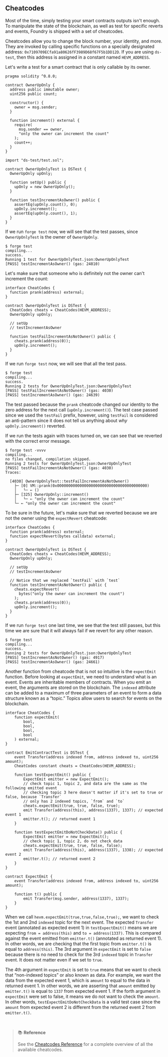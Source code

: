 ## Cheatcodes

Most of the time, simply testing your smart contracts outputs isn't enough. To manipulate the state of the blockchain, as well as test for specific reverts and events, Foundry is shipped with a set of cheatcodes.

Cheatcodes allow you to change the block number, your identity, and more. They are invoked by calling specific functions on a specially designated address: `0x7109709ECfa91a80626fF3989D68f67F5b1DD12D`. If you are using `ds-test`, then this address is assigned in a constant named `HEVM_ADDRESS`.

Let's write a test for a smart contract that is only callable by its owner.

```solidity
pragma solidity ^0.8.0;

contract OwnerUpOnly {
  address public immutable owner;
  uint256 public count;

  constructor() {
    owner = msg.sender;
  }

  function increment() external {
    require(
      msg.sender == owner,
      "only the owner can increment the count"
    );
    count++;
  }
}

import "ds-test/test.sol";

contract OwnerUpOnlyTest is DSTest {
  OwnerUpOnly upOnly;

  function setUp() public {
    upOnly = new OwnerUpOnly();
  }

  function testIncrementAsOwner() public {
    assertEq(upOnly.count(), 0);
    upOnly.increment();
    assertEq(upOnly.count(), 1);
  }
}
```

If we run `forge test` now, we will see that the test passes, since `OwnerUpOnlyTest` is the owner of `OwnerUpOnly`.

```ignore
$ forge test
compiling...
success.
Running 1 test for OwnerUpOnlyTest.json:OwnerUpOnlyTest
[PASS] testIncrementAsOwner() (gas: 24810)
```

Let's make sure that someone who is definitely not the owner can't increment the count:

```solidity
interface CheatCodes {
  function prank(address) external;
}

contract OwnerUpOnlyTest is DSTest {
  CheatCodes cheats = CheatCodes(HEVM_ADDRESS);
  OwnerUpOnly upOnly;

  // setUp
  // testIncrementAsOwner

  function testFailIncrementAsNotOwner() public {
    cheats.prank(address(0));
    upOnly.increment();
  }
}
```

If we run `forge test` now, we will see that all the test pass.

```ignore
$ forge test
compiling...
success.
Running 2 tests for OwnerUpOnlyTest.json:OwnerUpOnlyTest
[PASS] testFailIncrementAsNotOwner() (gas: 4030)
[PASS] testIncrementAsOwner() (gas: 24639)
```

The test passed because the `prank` cheatcode changed our identity to the zero address for the next call (`upOnly.increment()`). The test case passed since we used the `testFail` prefix, however, using `testFail` is considered an anti-pattern since it does not tell us anything about *why* `upOnly.increment()` reverted.

If we run the tests again with traces turned on, we can see that we reverted with the correct error message.

```ignore
$ forge test -vvvv
compiling...
no files changed, compilation skipped.
Running 2 tests for OwnerUpOnlyTest.json:OwnerUpOnlyTest
[PASS] testFailIncrementAsNotOwner() (gas: 4030)
Traces:

  [4030] OwnerUpOnlyTest::testFailIncrementAsNotOwner()
    ├─ [0] VM::prank(0x0000000000000000000000000000000000000000)
    │   └─ ← ()
    ├─ [325] OwnerUpOnly::increment()
    │   └─ ← "only the owner can increment the count"
    └─ ← "only the owner can increment the count"
```

To be sure in the future, let's make sure that we reverted because we are not the owner using the `expectRevert` cheatcode:

```solidity
interface CheatCodes {
  function prank(address) external;
  function expectRevert(bytes calldata) external;
}

contract OwnerUpOnlyTest is DSTest {
  CheatCodes cheats = CheatCodes(HEVM_ADDRESS);
  OwnerUpOnly upOnly;

  // setUp
  // testIncrementAsOwner

  // Notice that we replaced `testFail` with `test`
  function testIncrementAsNotOwner() public {
    cheats.expectRevert(
      bytes("only the owner can increment the count")
    );
    cheats.prank(address(0));
    upOnly.increment();
  }
}
```

If we run `forge test` one last time, we see that the test still passes, but this time we are sure that it will always fail if we revert for any other reason.

```ignore
$ forge test
compiling...
success.
Running 2 tests for OwnerUpOnlyTest.json:OwnerUpOnlyTest
[PASS] testIncrementAsNotOwner() (gas: 4917)
[PASS] testIncrementAsOwner() (gas: 24661)
```

Another function from cheatcode that is not so intuitive is the `expectEmit` function. Before looking at `expectEmit`, we need to understand what is an event. Events are inheritable members of contracts. When you emit an event, the arguments are stored on the blockchain. The `indexed` attribute can be added to a maximum of three parameters of an event to form a data structure known as a “topic.” Topics allow users to search for events on the blockchain.

```solidity
interface CheatCodes {
    function expectEmit(
        bool,
        bool,
        bool,
        bool
    ) external;
}

contract EmitContractTest is DSTest {
    event Transfer(address indexed from, address indexed to, uint256 amount);
    CheatCodes constant cheats = CheatCodes(HEVM_ADDRESS);

    function testExpectEmit() public {
        ExpectEmit emitter = new ExpectEmit();
        // check topic 1, topic 2, and data are the same as the following emitted event
        // checking topic 3 here doesn't matter if it's set to true or false, because `Transfer`
        // only has 2 indexed topics, `from` and `to`
        cheats.expectEmit(true, true, false, true);
        emit Transfer(address(this), address(1337), 1337); // expected event 1
        emitter.t(); // returned event 1
    }

    function testExpectEmitDoNotCheckData() public {
        ExpectEmit emitter = new ExpectEmit();
        // check topic 1, topic 2, do not check data
        cheats.expectEmit(true, true, false, false);
        emit Transfer(address(this), address(1337), 1338); // expected event 2
        emitter.t(); // returned event 2
    }
}

contract ExpectEmit {
    event Transfer(address indexed from, address indexed to, uint256 amount);

    function t() public {
        emit Transfer(msg.sender, address(1337), 1337);
    }
}
```

When we call `hevm.expectEmit(true,true,false,true);`, we want to check the 1st and 2nd `indexed` topic for the next event. The expected `Transfer` event (annotated as expected event 1) in `testExpectEmit()` means we are expecting `from = address(this)` and `to = address(1337)`. This is compared against the event emitted from `emitter.t()` (annotated as returned event 1). In other words, we are checking that the first topic from `emitter.t()` is equal to `address(this)`. The 3rd argument in `expectEmit` is set to `false` because there is no need to check for the 3rd `indexed` topic in `Transfer` event. It does not matter even if we set to `true`.

The 4th argument in `expectEmit` is set to `true` means that we want to check that “non-indexed topics” or also known as data. For example, we want the data from the expected event 1, which is `amount` to equal to the data in returned event 1. In other words, we are asserting that `amount` emitted by `emitter.t()` is equal to `1337` from expected event 1. If the forth argument in `expectEmit` were set to false, it means we do not want to check the `amount`. In other words, `testExpectEmitDoNotCheckData` is a valid test case since the `amount` from expected event 2 is different from the returned event 2 from `emitter.t()`.

<br>

> 📚 **Reference**
>
> See the [Cheatcodes Reference](../reference/cheatcodes.md) for a complete overview of all the available cheatcodes.
